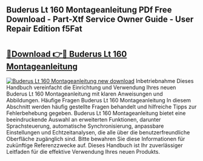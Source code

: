 ## Buderus Lt 160 Montageanleitung PDf Free Download - Part-Xtf Service Owner Guide - User Repair Edition f5Fat

# <h2><a href="http://df7iq56.blite.top/?on=Buderus+Lt+160+Montageanleitung">🔗Download 👉🔴 Buderus Lt 160 Montageanleitung</a></h2>

[![Buderus Lt 160 Montageanleitung new download](https://i.imgur.com/lujVjoI.png)](http://df7iq56.blite.top/?on=Buderus+Lt+160+Montageanleitung)
Inbetriebnahme Dieses Handbuch vereinfacht die Einrichtung und Verwendung Ihres neuen Buderus Lt 160 Montageanleitung mit klaren Anweisungen und Abbildungen. Häufige Fragen Buderus Lt 160 Montageanleitung In diesem Abschnitt werden häufig gestellte Fragen behandelt und hilfreiche Tipps zur Fehlerbehebung gegeben. Buderus Lt 160 Montageanleitung bietet eine beeindruckende Auswahl an erweiterten Funktionen, darunter Sprachsteuerung, automatische Synchronisierung, anpassbare Einstellungen und Echtzeitanalysen, die alle über die benutzerfreundliche Oberfläche zugänglich sind. Bitte bewahren Sie diese Informationen für zukünftige Referenzzwecke auf. Dieses Handbuch ist Ihr zuverlässiger Leitfaden für die effektive Verwendung Ihres neuen Produkts.
